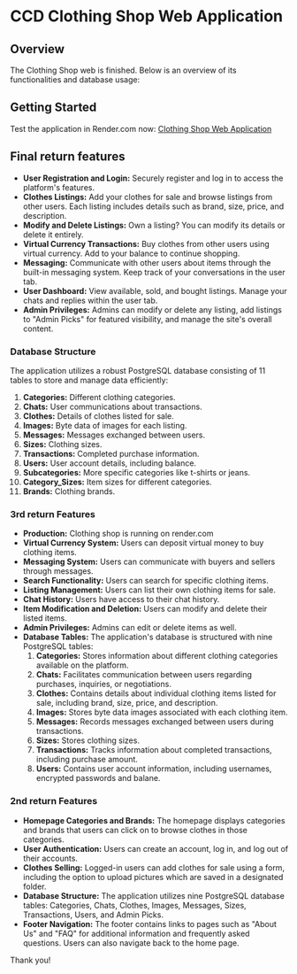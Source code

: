 # CCD Clothing Shop Web Application

## Overview
The Clothing Shop web is finished. Below is an overview of its functionalities and database usage:

## Getting Started
Test the application in Render.com now:
[Clothing Shop Web Application](https://ccd-clothingshop.onrender.com/)

## Final return features

- **User Registration and Login:** Securely register and log in to access the platform's features.
- **Clothes Listings:** Add your clothes for sale and browse listings from other users. Each listing includes details such as brand, size, price, and description.
- **Modify and Delete Listings:** Own a listing? You can modify its details or delete it entirely.
- **Virtual Currency Transactions:** Buy clothes from other users using virtual currency. Add to your balance to continue shopping.
- **Messaging:** Communicate with other users about items through the built-in messaging system. Keep track of your conversations in the user tab.
- **User Dashboard:** View available, sold, and bought listings. Manage your chats and replies within the user tab.
- **Admin Privileges:** Admins can modify or delete any listing, add listings to "Admin Picks" for featured visibility, and manage the site's overall content.

### Database Structure

The application utilizes a robust PostgreSQL database consisting of 11 tables to store and manage data efficiently:

1. **Categories:** Different clothing categories.
2. **Chats:** User communications about transactions.
3. **Clothes:** Details of clothes listed for sale.
4. **Images:** Byte data of images for each listing.
5. **Messages:** Messages exchanged between users.
6. **Sizes:** Clothing sizes.
7. **Transactions:** Completed purchase information.
8. **Users:** User account details, including balance.
9. **Subcategories:** More specific categories like t-shirts or jeans.
10. **Category_Sizes:** Item sizes for different categories.
11. **Brands:** Clothing brands.

### 3rd return Features
- **Production:** Clothing shop is running on render.com
- **Virtual Currency System:** Users can deposit virtual money to buy clothing items.
- **Messaging System:** Users can communicate with buyers and sellers through messages.
- **Search Functionality:** Users can search for specific clothing items.
- **Listing Management:** Users can list their own clothing items for sale.
- **Chat History:** Users have access to their chat history.
- **Item Modification and Deletion:** Users can modify and delete their listed items.
- **Admin Privileges:** Admins can edit or delete items as well.
- **Database Tables:** The application's database is structured with nine PostgreSQL tables:
    1. **Categories:** Stores information about different clothing categories available on the platform.
    2. **Chats:** Facilitates communication between users regarding purchases, inquiries, or negotiations.
    3. **Clothes:** Contains details about individual clothing items listed for sale, including brand, size, price, and description.
    4. **Images:** Stores byte data images associated with each clothing item.
    5. **Messages:** Records messages exchanged between users during transactions.
    6. **Sizes:** Stores clothing sizes.
    7. **Transactions:** Tracks information about completed transactions, including purchase amount.
    8. **Users:** Contains user account information, including usernames, encrypted passwords and balane.


### 2nd return Features
- **Homepage Categories and Brands:** The homepage displays categories and brands that users can click on to browse clothes in those categories.
- **User Authentication:** Users can create an account, log in, and log out of their accounts.
- **Clothes Selling:** Logged-in users can add clothes for sale using a form, including the option to upload pictures which are saved in a designated folder.
- **Database Structure:** The application utilizes nine PostgreSQL database tables: Categories, Chats, Clothes, Images, Messages, Sizes, Transactions, Users, and Admin Picks.
- **Footer Navigation:** The footer contains links to pages such as "About Us" and "FAQ" for additional information and frequently asked questions. Users can also navigate back to the home page.

Thank you!
